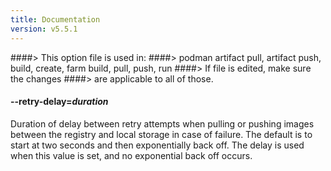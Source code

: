 ```yaml
---
title: Documentation
version: v5.5.1
---
```


####> This option file is used in:
####>   podman artifact pull, artifact push, build, create, farm build, pull, push, run
####> If file is edited, make sure the changes
####> are applicable to all of those.
#### **--retry-delay**=*duration*

Duration of delay between retry attempts when pulling or pushing images between
the registry and local storage in case of failure. The default is to start at two seconds and then exponentially back off. The delay is used when this value is set, and no exponential back off occurs.
